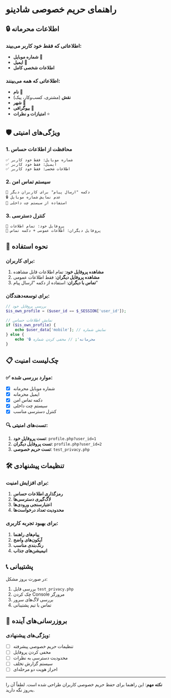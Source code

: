 # راهنمای حریم خصوصی شادینو

## 🔒 اطلاعات محرمانه

### اطلاعاتی که فقط خود کاربر می‌بیند:
- **شماره موبایل** 📱
- **ایمیل** 📧
- **اطلاعات شخصی کامل**

### اطلاعاتی که همه می‌بینند:
- **نام** 👤
- **نقش** (مشتری، کسب‌وکار، پیک)
- **شهر** 📍
- **بیوگرافی** 📝
- **امتیازات و نظرات** ⭐

## 🛡️ ویژگی‌های امنیتی

### 1. محافظت از اطلاعات حساس
```
✅ شماره موبایل: فقط خود کاربر
✅ ایمیل: فقط خود کاربر
✅ اطلاعات شخصی: فقط خود کاربر
```

### 2. سیستم تماس امن
```
💬 دکمه "ارسال پیام" برای کاربران دیگر
🔒 عدم نمایش شماره موبایل
📱 استفاده از سیستم چت داخلی
```

### 3. کنترل دسترسی
```
👤 پروفایل خود: تمام اطلاعات
👥 پروفایل دیگران: اطلاعات عمومی + دکمه تماس
```

## 🚀 نحوه استفاده

### برای کاربران:
1. **مشاهده پروفایل خود**: تمام اطلاعات قابل مشاهده
2. **مشاهده پروفایل دیگران**: فقط اطلاعات عمومی
3. **تماس با دیگران**: استفاده از دکمه "ارسال پیام"

### برای توسعه‌دهندگان:
```php
// بررسی پروفایل خود
$is_own_profile = ($user_id == $_SESSION['user_id']);

// نمایش اطلاعات حساس
if ($is_own_profile) {
    echo $user_data['mobile']; // نمایش شماره
} else {
    echo '🔒 محرمانه'; // مخفی کردن شماره
}
```

## 📋 چک‌لیست امنیت

### ✅ موارد بررسی شده:
- [x] شماره موبایل محرمانه
- [x] ایمیل محرمانه
- [x] دکمه تماس امن
- [x] سیستم چت داخلی
- [x] کنترل دسترسی مناسب

### 🔍 تست‌های امنیتی:
1. **تست پروفایل خود**: `profile.php?user_id=1`
2. **تست پروفایل دیگران**: `profile.php?user_id=2`
3. **تست حریم خصوصی**: `test_privacy.php`

## 🛠️ تنظیمات پیشنهادی

### برای افزایش امنیت:
1. **رمزگذاری اطلاعات حساس**
2. **لاگ‌گیری دسترسی‌ها**
3. **اعتبارسنجی ورودی‌ها**
4. **محدودیت تعداد درخواست‌ها**

### برای بهبود تجربه کاربری:
1. **پیام‌های راهنما**
2. **آیکون‌های واضح**
3. **رنگ‌بندی مناسب**
4. **انیمیشن‌های جذاب**

## 📞 پشتیبانی

در صورت بروز مشکل:
1. بررسی فایل `test_privacy.php`
2. چک کردن Console مرورگر
3. بررسی لاگ‌های سرور
4. تماس با تیم پشتیبانی

## 🔄 بروزرسانی‌های آینده

### ویژگی‌های پیشنهادی:
- [ ] تنظیمات حریم خصوصی پیشرفته
- [ ] مخفی کردن پروفایل
- [ ] محدودیت دسترسی به نظرات
- [ ] سیستم گزارش تخلف
- [ ] احراز هویت دو مرحله‌ای

---

**نکته مهم**: این راهنما برای حفظ حریم خصوصی کاربران طراحی شده است. لطفاً آن را به‌روز نگه دارید.

